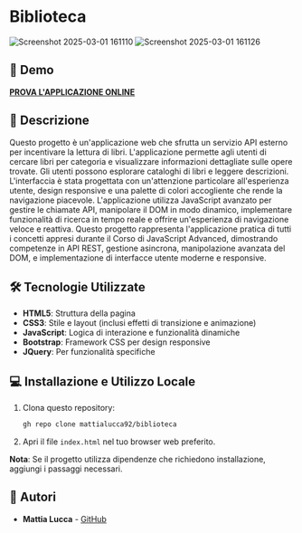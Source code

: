 # Biblioteca

![Screenshot 2025-03-01 161110](https://github.com/user-attachments/assets/305b8ebc-e7ea-4061-a244-3634631d7216)
![Screenshot 2025-03-01 161126](https://github.com/user-attachments/assets/73bfa652-1a48-430d-8ae1-b4332ecd8837)


## 🚀 Demo

**[PROVA L'APPLICAZIONE ONLINE](https://biblioteca-project.netlify.app/)**

## 📝 Descrizione

Questo progetto è un'applicazione web che sfrutta un servizio API esterno per incentivare la lettura di libri. L'applicazione permette agli utenti di cercare libri per categoria e visualizzare informazioni dettagliate sulle opere trovate.
Gli utenti possono esplorare cataloghi di libri e leggere descrizioni. 
L'interfaccia è stata progettata con un'attenzione particolare all'esperienza utente, design responsive e una palette di colori accogliente che rende la navigazione piacevole.
L'applicazione utilizza JavaScript avanzato per gestire le chiamate API, manipolare il DOM in modo dinamico, implementare funzionalità di ricerca in tempo reale e offrire un'esperienza di navigazione veloce e reattiva.
Questo progetto rappresenta l'applicazione pratica di tutti i concetti appresi durante il Corso di JavaScript Advanced, dimostrando competenze in API REST, gestione asincrona, manipolazione avanzata del DOM, e implementazione di interfacce utente moderne e responsive.

## 🛠️ Tecnologie Utilizzate

- **HTML5**: Struttura della pagina
- **CSS3**: Stile e layout (inclusi effetti di transizione e animazione)
- **JavaScript**: Logica di interazione e funzionalità dinamiche
- **Bootstrap**: Framework CSS per design responsive
- **JQuery**: Per funzionalità specifiche

## 💻 Installazione e Utilizzo Locale

1. Clona questo repository:
   ```bash
   gh repo clone mattialucca92/biblioteca
   ```

2. Apri il file `index.html` nel tuo browser web preferito.

**Nota**: Se il progetto utilizza dipendenze che richiedono installazione, aggiungi i passaggi necessari.


## 👥 Autori

- **Mattia Lucca** - [GitHub](https://github.com/tuo-username)



